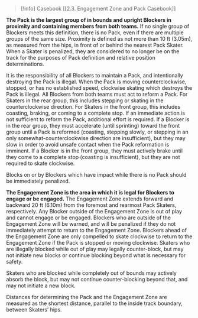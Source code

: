 > [!info] Casebook
> [[2.3. Engagement Zone and Pack Casebook]]

**The Pack is the largest group of in bounds and upright Blockers in proximity and containing members from both teams.** If no single group of Blockers meets this definition, there is no Pack, even if there are multiple groups of the same size. Proximity is defined as not more than 10 ft (3.05m), as measured from the hips, in front of or behind the nearest Pack Skater. When a Skater is penalized, they are considered to no longer be on the track for the purposes of Pack definition and relative position determinations.

It is the responsibility of all Blockers to maintain a Pack, and intentionally destroying the Pack is illegal. When the Pack is moving counterclockwise, stopped, or has no established speed, clockwise skating which destroys the Pack is illegal. All Blockers from both teams must act to reform a Pack. For Skaters in the rear group, this includes stepping or skating in the counterclockwise direction. For Skaters in the front group, this includes coasting, braking, or coming to a complete stop. If an immediate action is not sufficient to reform the Pack, additional effort is required. If a Blocker is in the rear group, they must accelerate (until sprinting) toward the front group until a Pack is reformed (coasting, stepping slowly, or stepping in an only somewhat-counterclockwise direction are insufficient), but they may slow in order to avoid unsafe contact when the Pack reformation is imminent. If a Blocker is in the front group, they must actively brake until they come to a complete stop (coasting is insufficient), but they are not required to skate clockwise.

Blocks on or by Blockers which have impact while there is no Pack should be immediately penalized.

**The Engagement Zone is the area in which it is legal for Blockers to engage or be engaged.** The Engagement Zone extends forward and backward 20 ft (6.10m) from the foremost and rearmost Pack Skaters, respectively. Any Blocker outside of the Engagement Zone is out of play and cannot engage or be engaged. Blockers who are outside of the Engagement Zone will be warned, and will be penalized if they do not immediately attempt to return to the Engagement Zone. Blockers ahead of the Engagement Zone are only compelled to skate clockwise to return to the Engagement Zone if the Pack is stopped or moving clockwise. Skaters who are illegally blocked while out of play may legally counter-block, but may not initiate new blocks or continue blocking beyond what is necessary for safety.

Skaters who are blocked while completely out of bounds may actively absorb the block, but may not continue counter-blocking beyond that, and may not initiate a new block.

Distances for determining the Pack and the Engagement Zone are measured as the shortest distance, parallel to the inside track boundary, between Skaters’ hips.